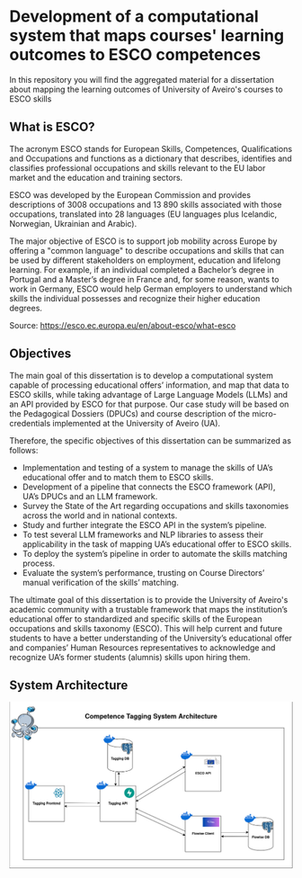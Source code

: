 # Development of a computational system that maps courses' learning outcomes to ESCO competences

In this repository you will find the aggregated material for a dissertation about mapping the learning outcomes of University of Aveiro's courses to ESCO skills

## What is ESCO?
The acronym ESCO stands for European Skills, Competences, Qualifications and Occupations and functions as a dictionary that describes, identifies and classifies professional occupations and skills relevant to the EU labor market and the education and training sectors. 

ESCO was developed by the European Commission and provides descriptions of 3008 occupations and 13 890 skills associated with those occupations, translated into 28 languages (EU languages plus Icelandic, Norwegian, Ukrainian and Arabic).

The major objective of ESCO is to support job mobility across Europe by offering a "common language" to describe occupations and skills that can be used by different stakeholders on employment, education and lifelong learning. 
For example, if an individual completed a Bachelor’s degree in Portugal and a Master’s degree in France and, for some reason, wants to work in Germany, ESCO would help German employers to understand which skills the individual possesses and recognize their higher education degrees.

Source: https://esco.ec.europa.eu/en/about-esco/what-esco

## Objectives

The main goal of this dissertation is to develop a computational system capable of processing educational offers’ information, and map that data to ESCO skills, while taking advantage of Large Language Models (LLMs) and an API provided by ESCO for that purpose. Our case study will be based on the Pedagogical Dossiers (DPUCs) and course description of the micro-credentials implemented at the University of Aveiro (UA).

Therefore, the specific objectives of this dissertation can be summarized as follows:

* Implementation and testing of a system to manage the skills of UA’s educational offer and to match them to ESCO skills.
* Development of a pipeline that connects the ESCO framework (API), UA’s DPUCs and an LLM framework.
* Survey the State of the Art regarding occupations and skills taxonomies across the world and in national contexts.
* Study and further integrate the ESCO API in the system’s pipeline.
* To test several LLM frameworks and NLP libraries to assess their applicability in the task of mapping UA’s educational offer to ESCO skills.
* To deploy the system’s pipeline in order to automate the skills matching process.
* Evaluate the system’s performance, trusting on Course Directors’ manual verification of the skills’ matching.

The ultimate goal of this dissertation is to provide the University of Aveiro's academic community with a trustable framework that maps the institution’s educational offer to standardized and specific skills of the European occupations and skills taxonomy (ESCO). This will help current and future students to have a better understanding of the University’s educational offer and companies’ Human Resources representatives to acknowledge and recognize UA’s former students (alumnis) skills upon hiring them.


## System Architecture

![image](./docs/architecture.png)